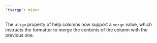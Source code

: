 ```yaml
---
'tsargp': minor
---
```


The `align` property of help columns now support a `merge` value, which instructs the formatter to merge the contents of the column with the previous one.
